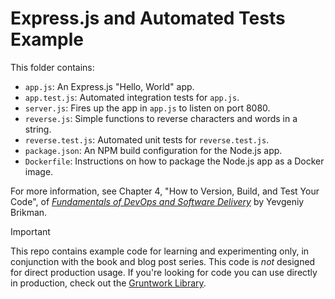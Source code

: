 # Express.js and Automated Tests Example 

This folder contains:

* `app.js`: An Express.js "Hello, World" app.
* `app.test.js`: Automated integration tests for `app.js`.
* `server.js`: Fires up the app in `app.js` to listen on port 8080.
* `reverse.js`: Simple functions to reverse characters and words in a string.
* `reverse.test.js`: Automated unit tests for `reverse.test.js`.
* `package.json`: An NPM build configuration for the Node.js app.
* `Dockerfile`: Instructions on how to package the Node.js app as a Docker image.

For more information, see Chapter 4, "How to Version, Build, and Test Your Code", of [_Fundamentals of DevOps and 
Software Delivery_](https://www.fundamentals-of-devops.com) by Yevgeniy Brikman.

> [!IMPORTANT]  
> This repo contains example code for learning and experimenting only, in conjunction with the book and blog post
> series. This code is _not_ designed for direct production usage. If you're looking for code you can use directly in
> production, check out the [Gruntwork Library](https://www.gruntwork.io/products/library).
